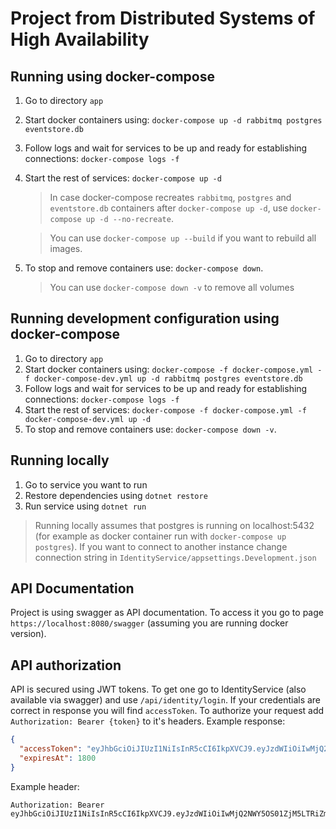 # Project from Distributed Systems of High Availability 

## Running using docker-compose

1. Go to directory `app`
2. Start docker containers using: `docker-compose up -d rabbitmq postgres eventstore.db`
3. Follow logs and wait for services to be up and ready for establishing connections: `docker-compose logs -f`
4. Start the rest of services: `docker-compose up -d`  
    > In case docker-compose recreates `rabbitmq`, `postgres` and `eventstore.db` containers after `docker-compose up -d`, use `docker-compose up -d --no-recreate`.  

    > You can use `docker-compose up --build` if you want to rebuild all images.
5. To stop and remove containers use: `docker-compose down`. 
   > You can use `docker-compose down -v` to remove all volumes 

## Running development configuration using docker-compose

1. Go to directory `app`
2. Start docker containers using: `docker-compose -f docker-compose.yml -f docker-compose-dev.yml up -d rabbitmq postgres eventstore.db`
3. Follow logs and wait for services to be up and ready for establishing connections: `docker-compose logs -f`
4. Start the rest of services: `docker-compose -f docker-compose.yml -f docker-compose-dev.yml up -d` 
5. To stop and remove containers use: `docker-compose down -v`. 

## Running locally

1. Go to service you want to run
2. Restore dependencies using `dotnet restore`
3. Run service using `dotnet run`

> Running locally assumes that postgres is running on localhost:5432 (for example as docker container run with `docker-compose up postgres`). If you want to connect to another instance change connection string in `IdentityService/appsettings.Development.json`

## API Documentation
Project is using swagger as API documentation. To access it you go to page `https://localhost:8080/swagger` (assuming you are running docker version). 

## API authorization

API is secured using JWT tokens. To get one go to IdentityService (also available via swagger) and use `/api/identity/login`. If your credentials are correct in response you will find `accessToken`. To authorize your request add `Authorization: Bearer {token}` to it's headers.
Example response:
```json
{
  "accessToken": "eyJhbGciOiJIUzI1NiIsInR5cCI6IkpXVCJ9.eyJzdWIiOiIwMjQ2NWY5OS01ZjM5LTRiZmQtOTM1NS0wZjNmYWYxODM2Y2YiLCJqdGkiOiJmMGEzOWRlNy00NmE3LTQ2MjAtYmY0Yi03NDcxODhiODM4ODMiLCJpYXQiOiIwMy8xNS8yMDIxIDEwOjEyOjQ5IiwibmJmIjoxNjE1ODAzMTY5LCJleHAiOjE2MTU4MDQ5NjksImlzcyI6InRlc3QiLCJhdWQiOiJ0ZXN0In0.kQvY98tAl8MTbWG0SHByPeELYW0ZXZLYK_18wWSIRMg",
  "expiresAt": 1800
}
```

Example header:
```http
Authorization: Bearer eyJhbGciOiJIUzI1NiIsInR5cCI6IkpXVCJ9.eyJzdWIiOiIwMjQ2NWY5OS01ZjM5LTRiZmQtOTM1NS0wZjNmYWYxODM2Y2YiLCJqdGkiOiJmMGEzOWRlNy00NmE3LTQ2MjAtYmY0Yi03NDcxODhiODM4ODMiLCJpYXQiOiIwMy8xNS8yMDIxIDEwOjEyOjQ5IiwibmJmIjoxNjE1ODAzMTY5LCJleHAiOjE2MTU4MDQ5NjksImlzcyI6InRlc3QiLCJhdWQiOiJ0ZXN0In0.kQvY98tAl8MTbWG0SHByPeELYW0ZXZLYK_18wWSIRMg